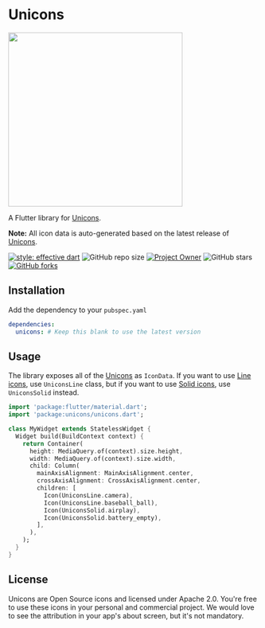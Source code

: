 # Unicons

<div>
  <img src="https://i.imgur.com/pwnKyk3.png" width=350px>
</div>

A Flutter library for [Unicons](https://iconscout.com/unicons).

**Note:** All icon data is auto-generated based on the latest release of [Unicons](https://github.com/Iconscout/unicons).

[![style: effective dart](https://img.shields.io/badge/style-effective_dart-40c4ff.svg)](https://pub.dev/packages/effective_dart)
![GitHub repo size](https://img.shields.io/github/repo-size/pedrolemoz/unicons-flutter?color=40c4ff)
[![Project Owner](https://img.shields.io/badge/owner-Pedro%20Lemos-40c4ff)](https://github.com/pedrolemoz/)
![GitHub stars](https://img.shields.io/github/stars/pedrolemoz/unicons-flutter?style=social)
[![GitHub forks](https://img.shields.io/github/forks/pedrolemoz/cpf_util?style=social)](https://github.com/pedrolemoz/unicons-flutter/fork)

## Installation

Add the dependency to your `pubspec.yaml`

```yaml
dependencies:
  unicons: # Keep this blank to use the latest version
```

## Usage

The library exposes all of the [Unicons](https://iconscout.com/unicons) as `IconData`.
If you want to use [Line icons](https://iconscout.com/unicons/explore/line), use `UniconsLine` class, but if you want to use [Solid icons](https://iconscout.com/unicons/explore/solid), use `UniconsSolid` instead.

```dart
import 'package:flutter/material.dart';
import 'package:unicons/unicons.dart';

class MyWidget extends StatelessWidget {
  Widget build(BuildContext context) {
    return Container(
      height: MediaQuery.of(context).size.height,
      width: MediaQuery.of(context).size.width,
      child: Column(
        mainAxisAlignment: MainAxisAlignment.center,
        crossAxisAlignment: CrossAxisAlignment.center,
        children: [
          Icon(UniconsLine.camera),
          Icon(UniconsLine.baseball_ball),
          Icon(UniconsSolid.airplay),
          Icon(UniconsSolid.battery_empty),
        ],
      ),
    );
  }
}
```

## License

Unicons are Open Source icons and licensed under Apache 2.0. You're free to use these icons in your personal and commercial project. We would love to see the attribution in your app's about screen, but it's not mandatory.
